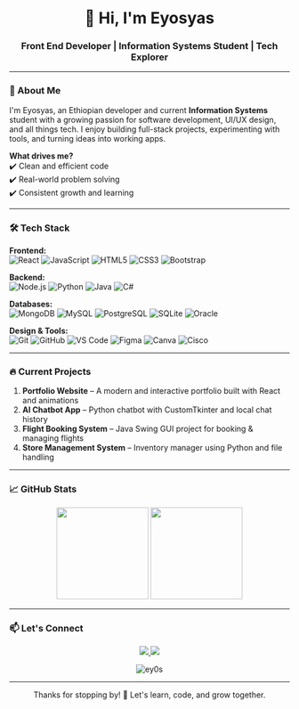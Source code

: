 <h1 align="center">👋 Hi, I'm Eyosyas </h1>
<h3 align="center">Front End Developer | Information Systems Student | Tech Explorer</h3>

---

### 🚀 About Me

I'm Eyosyas, an Ethiopian developer and current **Information Systems** student with a growing passion for software development, UI/UX design, and all things tech. I enjoy building full-stack projects, experimenting with tools, and turning ideas into working apps.

**What drives me?**  
✔️ Clean and efficient code  
✔️ Real-world problem solving  
✔️ Consistent growth and learning  

---

### 🛠️ Tech Stack

**Frontend:**  
![React](https://img.shields.io/badge/-React-61DAFB?logo=react&logoColor=black)
![JavaScript](https://img.shields.io/badge/-JavaScript-F7DF1E?logo=javascript&logoColor=black)
![HTML5](https://img.shields.io/badge/-HTML5-E34F26?logo=html5&logoColor=white)
![CSS3](https://img.shields.io/badge/-CSS3-1572B6?logo=css3&logoColor=white)
![Bootstrap](https://img.shields.io/badge/-Bootstrap-7952B3?logo=bootstrap&logoColor=white)

**Backend:**  
![Node.js](https://img.shields.io/badge/-Node.js-339933?logo=nodedotjs&logoColor=white)
![Python](https://img.shields.io/badge/-Python-3776AB?logo=python&logoColor=white)
![Java](https://img.shields.io/badge/-Java-007396?logo=java&logoColor=white)
![C#](https://img.shields.io/badge/-CSharp-239120?logo=csharp&logoColor=white)

**Databases:**  
![MongoDB](https://img.shields.io/badge/-MongoDB-47A248?logo=mongodb&logoColor=white)
![MySQL](https://img.shields.io/badge/-MySQL-4479A1?logo=mysql&logoColor=white)
![PostgreSQL](https://img.shields.io/badge/-PostgreSQL-4169E1?logo=postgresql&logoColor=white)
![SQLite](https://img.shields.io/badge/-SQLite-003B57?logo=sqlite&logoColor=white)
![Oracle](https://img.shields.io/badge/-Oracle-F80000?logo=oracle&logoColor=white)

**Design & Tools:**  
![Git](https://img.shields.io/badge/-Git-F05032?logo=git&logoColor=white)
![GitHub](https://img.shields.io/badge/-GitHub-181717?logo=github&logoColor=white)
![VS Code](https://img.shields.io/badge/-VS_Code-007ACC?logo=visualstudiocode&logoColor=white)
![Figma](https://img.shields.io/badge/-Figma-F24E1E?logo=figma&logoColor=white)
![Canva](https://img.shields.io/badge/-Canva-00C4CC?logo=canva&logoColor=white)
![Cisco](https://img.shields.io/badge/-Cisco-1BA0D7?logo=cisco&logoColor=white)

---

### 🔥 Current Projects

1. **Portfolio Website** – A modern and interactive portfolio built with React and animations  
2. **AI Chatbot App** – Python chatbot with CustomTkinter and local chat history  
3. **Flight Booking System** – Java Swing GUI project for booking & managing flights  
4. **Store Management System** – Inventory manager using Python and file handling  

---

### 📈 GitHub Stats

<p align="center">
  <img height="165" src="https://github-readme-stats.vercel.app/api?username=ey0s&show_icons=true&theme=radical" />
  <img height="165" src="https://github-readme-stats.vercel.app/api/top-langs/?username=ey0s&layout=compact&theme=radical" />
</p>

---

### 📫 Let's Connect

<p align="center">
  <a href="mailto:eyosyasyoseph1934@gmail.com">
    <img src="https://img.shields.io/badge/Gmail-D14836?style=for-the-badge&logo=gmail&logoColor=white" />
  </a>
  <a href="https://www.linkedin.com/in/eyosyas-yoseph-699a81360/">
    <img src="https://img.shields.io/badge/LinkedIn-0077B5?style=for-the-badge&logo=linkedin&logoColor=white" />
  </a>
</p>

<p align="center">
  <img src="https://komarev.com/ghpvc/?username=ey0s&label=Profile%20views&color=blue&style=flat" alt="ey0s" /> 
</p>

---

<p align="center">Thanks for stopping by! 🚀 Let's learn, code, and grow together.</p>

